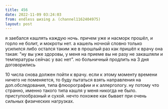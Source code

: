 ```yaml
---
title: 456
date: 2022-11-09 03:24:03
from: endless шизing ⍼ (channel1162404975)
layout: post
---
```


я заебался кашлять каждую ночь. причем уже и насморк прошёл, и горло не болит, и мокроты нет. а кашель ночной словно только усилился либо остался таким же
в прошлый раз как пришёл к врачу она такая: "ну вы уже здоровы, у меня на приеме вы не разу не закашляли и температуры сейчас у вас нет". но больничный продлить на 3 дня договорились

10 числа снова должен пойти к врачу. если к этому моменту времени ничего не поменяется, то буду пытаться взять направления на доп.обследования, типа флюорографии и к аллергологу. ну потому что странно, именно такого типа кашля у меня никогда не было. приступообразный и сухой. нечто похожее как бывает при очень сильных физических нагрузках.
